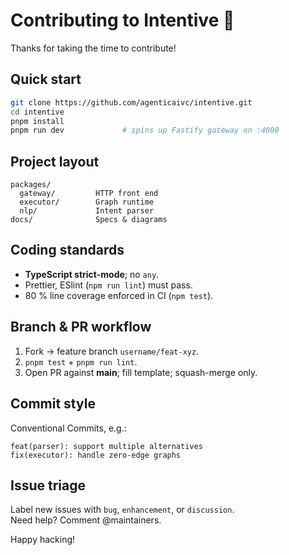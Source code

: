 <!-- CONTRIBUTING.md -->
# Contributing to Intentive 🚀

Thanks for taking the time to contribute!

## Quick start

```bash
git clone https://github.com/agenticaivc/intentive.git
cd intentive
pnpm install
pnpm run dev             # spins up Fastify gateway on :4000
```

## Project layout

```
packages/
  gateway/         HTTP front end
  executor/        Graph runtime
  nlp/             Intent parser
docs/              Specs & diagrams
```

## Coding standards

* **TypeScript strict-mode**; no `any`.  
* Prettier, ESlint (`npm run lint`) must pass.  
* 80 % line coverage enforced in CI (`npm test`).  

## Branch & PR workflow

1. Fork → feature branch `username/feat-xyz`.  
2. `pnpm test` + `pnpm run lint`.  
3. Open PR against **main**; fill template; squash-merge only.  

## Commit style

Conventional Commits, e.g.:

```
feat(parser): support multiple alternatives
fix(executor): handle zero-edge graphs
```

## Issue triage

Label new issues with `bug`, `enhancement`, or `discussion`.  
Need help? Comment @maintainers.

Happy hacking!
